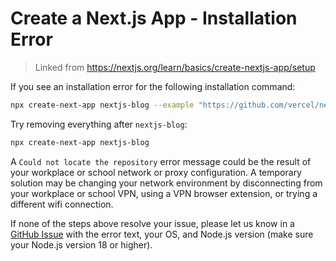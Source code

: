 # Create a Next.js App - Installation Error

> Linked from https://nextjs.org/learn/basics/create-nextjs-app/setup

If you see an installation error for the following installation command:

```bash
npx create-next-app nextjs-blog --example "https://github.com/vercel/next-learn/tree/main/basics/learn-starter"
```

Try removing everything after `nextjs-blog`:

```bash
npx create-next-app nextjs-blog
```

A `Could not locate the repository` error message could be the result of your workplace or school network or proxy configuration. A temporary solution may be changing your network environment by disconnecting from your workplace or school VPN, using a VPN browser extension, or trying a different wifi connection.

If none of the steps above resolve your issue, please let us know in a [GitHub Issue](https://github.com/vercel/next-learn/issues) with the error text, your OS, and Node.js version (make sure your Node.js version 18 or higher).
